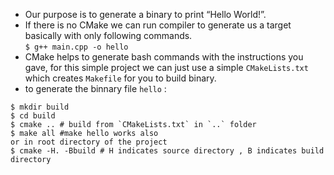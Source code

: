 - Our purpose is to generate a binary to print “Hello World!”.
- If there is no CMake we can run compiler to generate us a target basically with only following commands.<br/>
```$ g++ main.cpp -o hello```
- CMake helps to generate bash commands with the instructions you gave, for this simple project we can just use a simple `CMakeLists.txt` which creates `Makefile` for you to build binary.
- to generate the binnary file `hello` :
```
$ mkdir build
$ cd build
$ cmake .. # build from `CMakeLists.txt` in `..` folder
$ make all #make hello works also
or in root directory of the project
$ cmake -H. -Bbuild # H indicates source directory , B indicates build directory
```